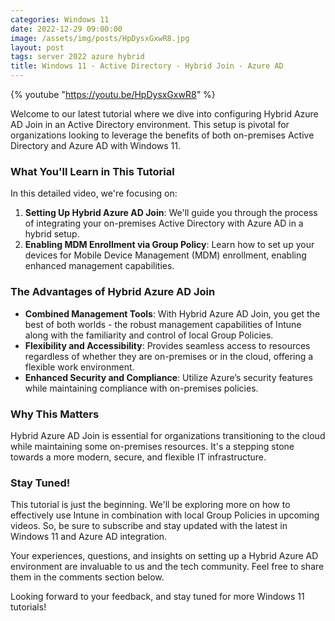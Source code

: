 ```yaml
---
categories: Windows 11
date: 2022-12-29 09:00:00
image: /assets/img/posts/HpDysxGxwR8.jpg
layout: post
tags: server 2022 azure hybrid
title: Windows 11 - Active Directory - Hybrid Join - Azure AD
---
```


{% youtube "https://youtu.be/HpDysxGxwR8" %}

Welcome to our latest tutorial where we dive into configuring Hybrid Azure AD Join in an Active Directory environment. This setup is pivotal for organizations looking to leverage the benefits of both on-premises Active Directory and Azure AD with Windows 11.

### What You'll Learn in This Tutorial

In this detailed video, we're focusing on:

1. **Setting Up Hybrid Azure AD Join**: We'll guide you through the process of integrating your on-premises Active Directory with Azure AD in a hybrid setup.
2. **Enabling MDM Enrollment via Group Policy**: Learn how to set up your devices for Mobile Device Management (MDM) enrollment, enabling enhanced management capabilities.

### The Advantages of Hybrid Azure AD Join

- **Combined Management Tools**: With Hybrid Azure AD Join, you get the best of both worlds - the robust management capabilities of Intune along with the familiarity and control of local Group Policies.
- **Flexibility and Accessibility**: Provides seamless access to resources regardless of whether they are on-premises or in the cloud, offering a flexible work environment.
- **Enhanced Security and Compliance**: Utilize Azure’s security features while maintaining compliance with on-premises policies.

### Why This Matters

Hybrid Azure AD Join is essential for organizations transitioning to the cloud while maintaining some on-premises resources. It's a stepping stone towards a more modern, secure, and flexible IT infrastructure.

### Stay Tuned!

This tutorial is just the beginning. We'll be exploring more on how to effectively use Intune in combination with local Group Policies in upcoming videos. So, be sure to subscribe and stay updated with the latest in Windows 11 and Azure AD integration.

Your experiences, questions, and insights on setting up a Hybrid Azure AD environment are invaluable to us and the tech community. Feel free to share them in the comments section below.

Looking forward to your feedback, and stay tuned for more Windows 11 tutorials!